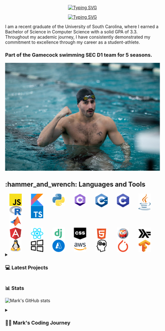 <div align="center">
  <p>
    <a href="https://git.io/typing-svg"><img src="https://readme-typing-svg.demolab.com?font=Fira+Code&size=30&pause=1000&color=F70C0E&center=true&repeat=false&random=false&width=435&lines=Mark+Shperkin" alt="Typing SVG" /></a>
  </p>
  
  <p>
    <a href="https://git.io/typing-svg"><img src="https://readme-typing-svg.demolab.com?font=Fira+Code&pause=1000&color=F70000&center=true&random=false&width=435&lines=Student-Athlete;Computer+Science;Passionate+developer+from+Israel" alt="Typing SVG" /></a>
  </p>
</div>

<p>I am a recent graduate of the University of South Carolina, where I earned a Bachelor of Science in Computer Science with a solid GPA of 3.3. Throughout my academic journey, I have consistently demonstrated my commitment to excellence through my career as a student-athlete.</p>

<h3>Part of the Gamecock swimming SEC D1 team for 5 seasons.</h3>

<div id="header" align="center">
  <img src="swimming.jpg" width="900"/>
</div>

<h2>:hammer_and_wrench: Languages and Tools</h2>

<img align="right" alt="Java" width="40px" style="padding-right:30px;" src="/icons/java-programming-language-icon.svg"/>
<img align="right" alt="C" width="40px" style="padding-right:30px;" src="/icons/c-program-icon.svg" />
<img align="right" alt="C++" width="40px" style="padding-right:30px;" src="/icons/c-plus-plus-programming-language-icon.svg" />
<img align="right" alt="C#" width="40px" style="padding-right:30px;" src="/icons/c-sharp-programming-language-icon.svg" />
<img align="right" alt="Python" width="40px" style="padding-right:30px;" src="/icons/python-programming-language-icon.svg" />
<img align="right" alt="Kotlin" width="40px" style="padding-right:30px;" src="/icons/kotlin-programming-language-icon.svg" />
<img align="right" alt="JavaScript" width="40px" style="padding-right:30px;" src="/icons/javascript-programming-language-icon.svg" />
<img align="right" alt="TypeScript" width="40px" style="padding-right:30px;" src="/icons/typescript-programming-language-icon.svg" />
<img align="right" alt="R" width="40px" style="padding-right:30px;" src="/icons/r-programming-language-icon.svg" />
<img align="right" alt="MATLAB" width="40px" style="padding-right:30px;" src="/icons/matlab-svgrepo-com.svg" />
<img align="right" alt="Haskell" width="40px" style="padding-right:30px;" src="/icons/haskell-svgrepo-com.svg" />
<img align="right" alt="Prolog" width="40px" style="padding-right:30px;" src="/icons/prolog-svgrepo-com (1).svg" />
<img align="right" alt="HTML" width="40px" style="padding-right:30px;" src="/icons/html-5-svgrepo-com.svg" />
<img align="right" alt="CSS" width="40px" style="padding-right:30px;" src="/icons/css-svgrepo-com.svg" />
<img align="right" alt="Django" width="40px" style="padding-right:30px;" src="/icons/django-svgrepo-com.svg" />
<img align="right" alt="React" width="40px" style="padding-right:30px;" src="/icons/react-svgrepo-com.svg" />
<img align="right" alt="Angular" width="40px" style="padding-right:30px;" src="/icons/angular-icon-svgrepo-com.svg" />
<img align="right" alt="TensorFlow" width="40px" style="padding-right:30px;" src="/icons/tensorflow-svgrepo-com.svg" />
<img align="right" alt="PyTorch" width="40px" style="padding-right:30px;" src="/icons/pytorch-svgrepo-com.svg" />
<img align="right" alt="NLP" width="40px" style="padding-right:30px;" src="/icons/nlp-neurolinguistic-programation-svgrepo-com.svg" />
<img align="right" alt="AWS" width="40px" style="padding-right:30px;" src="/icons/aws-svgrepo-com.svg" />
<img align="right" alt="Azure" width="40px" style="padding-right:30px;" src="/icons/azure-v2-svgrepo-com.svg" />
<img align="right" alt="Windows" width="40px" style="padding-right:30px;" src="/icons/windows-svgrepo-com.svg" />
<img align="right" alt="Linux" width="40px" style="padding-right:30px;" src="/icons/linux-tux-svgrepo-com.svg" />

<!-- BEGIN PROJECTS-CARDS -->

<details> 
  <summary><h3>💻 Latest Projects</h3></summary>

  <h3>Connect Four AI Agent</h3>
  <p align="left">
    AI agent that plays the Connect Four game using a minimax algorithm with alpha-beta pruning.
  </p>
  <p align="left">
    <a href="https://github.com/markshperkin/Game-AI">View Project</a>
  </p>
  
  <h3>Backgammon AI Agent</h3>
  <p align="left">
    Rule-based chatbot integrated with an AI agent that plays backgammon using the MinMax search method.
  </p>
  <p align="left">
    <em>This project is still in progress.</em>
  </p>
  <p align="left">
    <a href="https://github.com/markshperkin/CSCE580-MarkShperkin-repo">View Project</a>
  </p>

  <h3>Android Applications</h3>
  <ul>
    <li>
      <strong><a href="https://github.com/markshperkin/location">Location:</a></strong> Mobile application designed to retrieve user location and display it on a Google Map interface using Google Maps API key.
    </li>
    <li>
      <strong><a href="https://github.com/markshperkin/CameraXApp">CameraXApp:</a></strong> Mobile application enabling users to capture photos and videos, with additional photo editing capabilities.
    </li>
    <li>
      <strong><a href="https://github.com/markshperkin/MiniPaint">MiniPaint:</a></strong> Mobile application allowing users to express creativity through drawing, equipped with diverse drawing tools.
    </li>
    <li>
      <strong><a href="https://github.com/markshperkin/Sensor-Game-Application">Sensor-Game-Application:</a></strong> Mobile application offering users an engaging gaming experience utilizing the device's built-in sensors.
    </li>
  </ul>

  <a href="https://github.com/markshperkin?tab=repositories"><img alt="All Repositories" title="All Repositories" src="https://custom-icon-badges.demolab.com/badge/-Click%20Here%20For%20All%20My%20Repos-1F222E?style=for-the-badge&logoColor=white&logo=repo"/></a>
</details>

<!-- END PROJECTS-CARDS -->

### 📊 Stats

![Mark's GitHub stats](https://github-readme-stats.vercel.app/api?username=markshperkin&show_icons=true&theme=gruvbox)

<details>
 <summary><h3>👨‍💻 Mark's Coding Journey</h3></summary>
<h2>Blossoming Passion and the Thrill of the Challenge:</h2>

<p>My passion for coding blossomed at the University of South Carolina, where I was constantly challenged and inspired by a supportive community. One of the most rewarding aspects of my coding journey has been the immense satisfaction that comes from solving coding problems. It is about cracking a complex puzzle or finally reaching the summit after a challenging climb. The initial frustration of grappling with a problem, followed by the "aha!" moment when the solution clicks into place, is a uniquely exhilarating experience.</p>

<h2>Fueled by Accomplishment:</h2>

<p>This sense of accomplishment fuels my motivation to tackle even more intricate challenges. It's a continuous learning process, where every solved problem opens the door to new possibilities and ignites a desire to explore further. The joy of problem-solving is what truly fuels my passion for coding and propels me forward on this exciting journey.</p>

<h2>Embracing the Real World:</h2>

<p>Graduation marks a transition from the structured learning environment to the dynamic world of professional development. While the curriculum and specific problem sets may change, the thrill of problem-solving and the satisfaction it brings remain constant. I'm eager to test my skills in real-world scenarios, tackling complex problems that impact businesses and communities. The prospect of collaborating with experienced developers and contributing solutions that address tangible challenges is incredibly exciting. I'm confident that the foundation I built at USC, coupled with the continuous learning spirit fostered by the coding community, will equip me to navigate these new challenges and experience the profound satisfaction that comes with making a real-world impact through code.</p>
</details>
